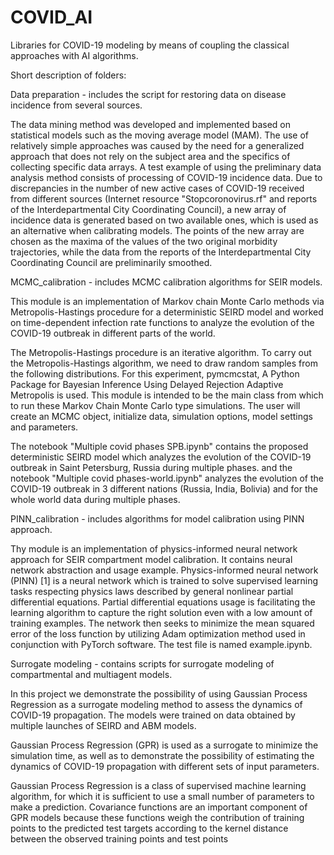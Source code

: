 # COVID_AI

Libraries for COVID-19 modeling by means of coupling the classical approaches with AI algorithms.

Short description of folders:

Data preparation - includes the script for restoring data on disease incidence from several sources. 

The data mining method was developed and implemented based on statistical models such as the moving average model (MAM). The use of relatively simple approaches was caused by the need for a generalized approach that does not rely on the subject area and the specifics of collecting specific data arrays. A test example of using the preliminary data analysis method consists of processing of COVID-19 incidence data. Due to discrepancies in the number of new active cases of COVID-19 received from different sources (Internet resource "Stopcoronovirus.rf" and reports of the Interdepartmental City Coordinating Council), a new array of incidence data is generated based on two available ones, which is used as an alternative when calibrating models. The points of the new array are chosen as the maxima of the values of the two original morbidity trajectories, while the data from the reports of the Interdepartmental City Coordinating Council are preliminarily smoothed.

MCMC_calibration - includes MCMC calibration algorithms for SEIR models.

This module is an implementation of Markov chain Monte Carlo methods via Metropolis-Hastings procedure for a deterministic SEIRD model and worked on time-dependent infection rate functions to analyze the evolution of the COVID-19 outbreak in different parts of the world. 

The Metropolis-Hastings procedure is an iterative algorithm. To carry out the Metropolis-Hastings algorithm, we need to draw random samples from the following distributions. For this experiment, pymcmcstat, A Python Package for Bayesian Inference Using Delayed Rejection Adaptive Metropolis is used. This module is intended to be the main class from which to run these Markov Chain Monte Carlo type simulations. The user will create an MCMC object, initialize data, simulation options, model settings and parameters.

The notebook "Multiple covid phases SPB.ipynb" contains the proposed deterministic SEIRD model which analyzes the evolution of the COVID-19 outbreak in Saint Petersburg, Russia during multiple phases. and the notebook "Multiple covid phases-world.ipynb" analyzes the evolution of the COVID-19 outbreak in 3 different nations (Russia, India, Bolivia) and for the whole world data during multiple phases.

PINN_calibration - includes algorithms for model calibration using PINN approach.

Thу module is an implementation of physics-informed neural network approach for SEIR compartment model calibration. It contains neural network abstraction and usage example. Physics-informed neural network (PINN) [1] is a neural network which is trained to solve supervised learning tasks respecting physics laws described by general nonlinear partial differential equations. Partial differential equations usage is facilitating the learning algorithm to capture the right solution even with a low amount of training examples. The network then seeks to minimize the mean squared error of the loss function by utilizing Adam optimization method used in conjunction with PyTorch software. The test file is named example.ipynb.

Surrogate modeling - contains scripts for surrogate modeling of compartmental and multiagent models.

In this project we demonstrate the possibility of using Gaussian Process Regression as a surrogate modeling method to assess the dynamics of COVID-19 propagation. The models were trained on data obtained by multiple launches of SEIRD and ABM models.

Gaussian Process Regression (GPR) is used as a surrogate to minimize the simulation time, as well as to demonstrate the possibility of estimating the dynamics of COVID-19 propagation with different sets of input parameters.

Gaussian Process Regression is a class of supervised machine learning algorithm, for which it is sufficient to use a small number of parameters to make a prediction. Covariance functions are an important component of GPR models because these functions weigh the contribution of training points to the predicted test targets according to the kernel distance between the observed training points and test points
